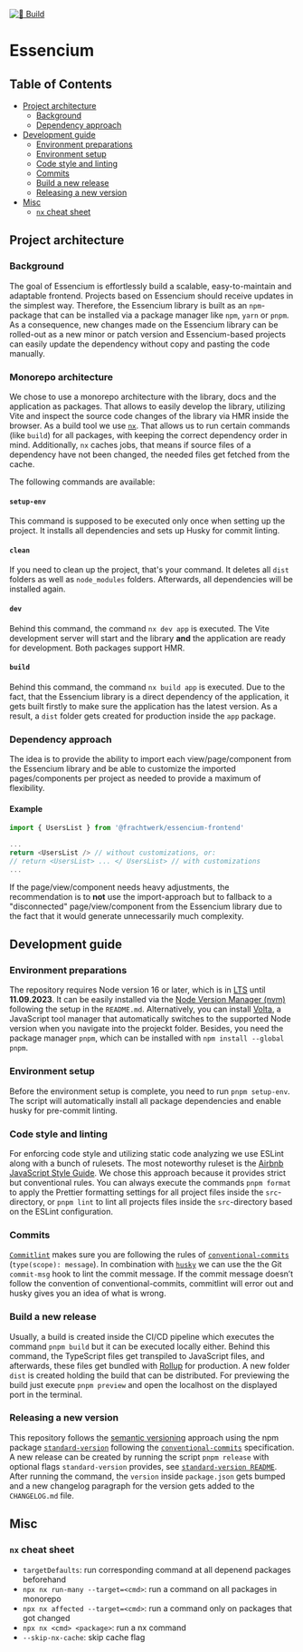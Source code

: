 [![🚀 Build](https://github.com/Frachtwerk/essencium-frontend/actions/workflows/build.yml/badge.svg)](https://github.com/Frachtwerk/essencium-frontend/actions/workflows/build.yml)

# Essencium

## Table of Contents

- [Project architecture](#project-architecture)
  - [Background](#background)
  - [Dependency approach](#dependency-approach)
- [Development guide](#development-guide)
  - [Environment preparations](#environment-preparations)
  - [Environment setup](#environment-setup)
  - [Code style and linting](#code-style-and-linting)
  - [Commits](#commits)
  - [Build a new release](#build-a-new-release)
  - [Releasing a new version](#releasing-a-new-version)
- [Misc](#misc)
  - [`nx` cheat sheet](#nx-cheat-sheet)

## Project architecture

### Background

The goal of Essencium is effortlessly build a scalable, easy-to-maintain and adaptable frontend. Projects based on Essencium should receive updates in the simplest way. Therefore, the Essencium library is built as an `npm`-package that can be installed via a package manager like `npm`, `yarn` or `pnpm`. As a consequence, new changes made on the Essencium library can be rolled-out as a new minor or patch version and Essencium-based projects can easily update the dependency without copy and pasting the code manually.

### Monorepo architecture

We chose to use a monorepo architecture with the library, docs and the application as packages. That allows to easily develop the library, utilizing Vite and inspect the source code changes of the library via HMR inside the browser. As a build tool we use [`nx`](https://nx.dev/). That allows us to run certain commands (like `build`) for all packages, with keeping the correct dependency order in mind. Additionally, `nx` caches jobs, that means if source files of a dependency have not been changed, the needed files get fetched from the cache.

The following commands are available:

#### `setup-env`

This command is supposed to be executed only once when setting up the project. It installs all dependencies and sets up Husky for commit linting.

#### `clean`

If you need to clean up the project, that's your command. It deletes all `dist` folders as well as `node_modules` folders. Afterwards, all dependencies will be installed again.

#### `dev`

Behind this command, the command `nx dev app` is executed. The Vite development server will start and the library **and** the application are ready for development. Both packages support HMR.

#### `build`

Behind this command, the command `nx build app` is executed. Due to the fact, that the Essencium library is a direct dependency of the application, it gets built firstly to make sure the application has the latest version. As a result, a `dist` folder gets created for production inside the `app` package.

### Dependency approach

The idea is to provide the ability to import each view/page/component from the Essencium library and be able to customize the imported pages/components per project as needed to provide a maximum of flexibility.

#### Example

```typescript
import { UsersList } from '@frachtwerk/essencium-frontend'

...
return <UsersList /> // without customizations, or:
// return <UsersList> ... </ UsersList> // with customizations
...
```

If the page/view/component needs heavy adjustments, the recommendation is to **not** use the import-approach but to fallback to a "disconnected" page/view/component from the Essencium library due to the fact that it would generate unnecessarily much complexity.

## Development guide

### Environment preparations

The repository requires Node version 16 or later, which is in [LTS](https://github.com/nodejs/release#release-schedule) until **11.09.2023**. It can be easily installed via the [Node Version Manager (nvm)](https://github.com/nvm-sh/nvm) following the setup in the `README.md`. Alternatively, you can install [Volta](https://volta.sh/), a JavaScript tool manager that automatically switches to the supported Node version when you navigate into the projeckt folder. Besides, you need the package manager `pnpm`, which can be installed with `npm install --global pnpm`.

### Environment setup

Before the environment setup is complete, you need to run `pnpm setup-env`. The script will automatically install all package dependencies and enable husky for pre-commit linting.

### Code style and linting

For enforcing code style and utilizing static code analyzing we use ESLint along with a bunch of rulesets. The most noteworthy ruleset is the [Airbnb JavaScript Style Guide](https://airbnb.io/javascript/react/). We chose this approach because it provides strict but conventional rules. You can always execute the commands `pnpm format` to apply the Prettier formatting settings for all project files inside the `src`-directory, or `pnpm lint` to lint all projects files inside the `src`-directory based on the ESLint configuration.

### Commits

[`Commitlint`](https://commitlint.js.org/#/) makes sure you are following the rules of [`conventional-commits`](https://www.conventionalcommits.org/) (`type(scope): message`). In combination with [`husky`](https://typicode.github.io/husky/#/) we can use the the Git `commit-msg` hook to lint the commit message. If the commit message doesn’t follow the convention of conventional-commits, commitlint will error out and husky gives you an idea of what is wrong.

### Build a new release

Usually, a build is created inside the CI/CD pipeline which executes the command `pnpm build` but it can be executed locally either. Behind this command, the TypeScript files get transpiled to JavaScript files, and afterwards, these files get bundled with [Rollup](https://rollupjs.org/guide/en/) for production. A new folder `dist` is created holding the build that can be distributed. For previewing the build just execute `pnpm preview` and open the localhost on the displayed port in the terminal.

### Releasing a new version

This repository follows the [semantic versioning](https://semver.org/) approach using the npm package [`standard-version`](https://github.com/conventional-changelog/standard-version) following the [`conventional-commits`](https://www.conventionalcommits.org/) specification. A new release can be created by running the script `pnpm release` with optional flags `standard-version` provides, see [`standard-version README`](https://github.com/conventional-changelog/standard-version/blob/master/README.md). After running the command, the `version` inside `package.json` gets bumped and a new changelog paragraph for the version gets added to the `CHANGELOG.md` file.

## Misc

### `nx` cheat sheet

- `targetDefaults`: run corresponding command at all depenend packages beforehand
- `npx nx run-many --target=<cmd>`: run a command on all packages in monorepo
- `npx nx affected --target=<cmd>`: run a command only on packages that got changed
- `npx nx <cmd> <package>`: run a nx command
- `--skip-nx-cache`: skip cache flag
